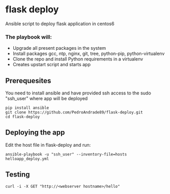 # flask deploy

Ansible script to deploy flask application in centos6 

### The playbook will:

  - Upgrade all present packages in the system
  - Install packages gcc, ntp, nginx, git, tree, python-pip, python-virtualenv
  - Clone the repo and install Python requirements in a virtualenv
  - Creates upstart script and starts app

## Prerequesites

You need to install ansible and have provided ssh access to the sudo "ssh_user"  where app will be deployed

```
pip install ansible
git clone https://github.com/PedroAndrade89/flask-deploy.git
cd flask-deploy
```

## Deploying the app

Edit the host file in flask-deploy and run:
```
ansible-playbook -u "ssh_user" --inventory-file=hosts helloapp_deploy.yml
```

## Testing

```
curl -i -X GET "http://<webserver hostname>/hello"
```

